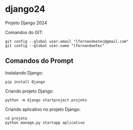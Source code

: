 # django24
Projeto Django 2024

Comandos do GIT:
```
git config --global user.email "lfernandoetec@gmail.com"
git config --global user.name "lfernandoetec"
```

## Comandos do Prompt

Instalando Django:
```
pip install Django
```

Criando projeto Django:
```
python -m django startproject projeto
```

Criando aplicativo no projeto Django:
```
cd projeto
python manage.py startapp aplicativo
```
